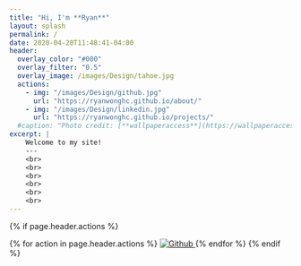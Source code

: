 ```yaml
---
title: "Hi, I'm **Ryan**"
layout: splash
permalink: /
date: 2020-04-20T11:48:41-04:00
header:
  overlay_color: "#000"
  overlay_filter: "0.5"
  overlay_image: /images/Design/tahoe.jpg
  actions:
    - img: "/images/Design/github.jpg"
      url: "https://ryanwonghc.github.io/about/"
    - img: "/images/Design/linkedin.jpg"
      url: "https://ryanwonghc.github.io/projects/"
  #caption: "Photo credit: [**wallpaperaccess**](https://wallpaperaccess.com/lake-tahoe)"
excerpt: |
    Welcome to my site!
    ---
    <br>
    <br>
    <br>
    <br>
    <br>
    <br>
---
```


{% if page.header.actions %}
 <p>
 {% for action in page.header.actions %}
  <a href="{{ action.url }}">
   <img src="{{ action.img }}" alt="Github">
  </a>
 {% endfor %}
{% endif %}
